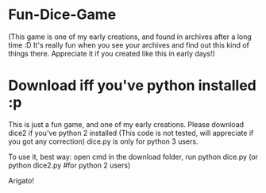 # Fun-Dice-Game
(This game is one of my early creations, and found in archives after a long time :D It's really fun when you see your archives and find out this kind of things there. Appreciate it if you created like this in early days!)

# Download iff you've python installed :p
This is just a fun game, and one of my early creations.
Please download dice2 if you've python 2 installed (This code is not tested, will appreciate if you got any correction)
dice.py is only for python 3 users.

To use it, best way: open cmd in the download folder, run python dice.py (or python dice2.py #for python 2 users)

Arigato!
